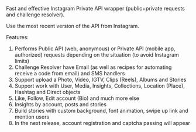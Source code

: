 Fast and effective Instagram Private API wrapper (public+private requests and challenge resolver).

Use the most recent version of the API from Instagram.

Features:

1. Performs Public API (web, anonymous) or Private API (mobile app, authorized)
   requests depending on the situation (to avoid Instagram limits)
2. Challenge Resolver have Email (as well as recipes for automating receive a code from email) and SMS handlers
3. Support upload a Photo, Video, IGTV, Clips (Reels), Albums and Stories
4. Support work with User, Media, Insights, Collections, Location (Place), Hashtag and Direct objects
5. Like, Follow, Edit account (Bio) and much more else
6. Insights by account, posts and stories
7. Build stories with custom background, font animation, swipe up link and mention users
8. In the next release, account registration and captcha passing will appear
